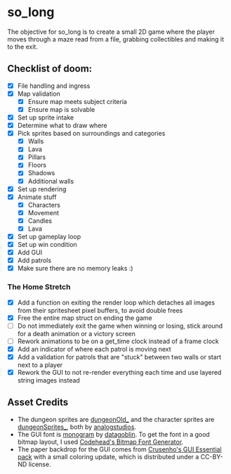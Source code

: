 # so_long
The objective for so_long is to create a small 2D game where the player moves through a maze read from a file, grabbing collectibles and making it to the exit.

## Checklist of doom:
- [x] File handling and ingress
- [x] Map validation
  - [x] Ensure map meets subject criteria
  - [x] Ensure map is solvable
- [x] Set up sprite intake
- [x] Determine what to draw where
- [x] Pick sprites based on surroundings and categories
  - [x] Walls
  - [x] Lava
  - [x] Pillars
  - [x] Floors
  - [x] Shadows
  - [x] Additional walls
- [x] Set up rendering
- [x] Animate stuff
  - [x] Characters
  - [x] Movement
  - [x] Candles
  - [x] Lava
- [x] Set up gameplay loop
- [x] Set up win condition
- [x] Add GUI
- [x] Add patrols
- [x] Make sure there are no memory leaks :)

### The Home Stretch
- [x] Add a function on exiting the render loop which detaches all images from their spritesheet pixel buffers, to avoid double frees
- [x] Free the entire map struct on ending the game
- [ ] Do not immediately exit the game when winning or losing, stick around for a death animation or a victory screen
- [ ] Rework animations to be on a get_time clock instead of a frame clock
- [x] Add an indicator of where each patrol is moving next
- [x] Add a validation for patrols that are "stuck" between two walls or start next to a player
- [x] Rework the GUI to not re-render everything each time and use layered string images instead

## Asset Credits
- The dungeon sprites are [dungeonOld_](https://analogstudios.itch.io/dungeonold) and the character sprites are [dungeonSprites_](https://analogstudios.itch.io/dungeonsprites), both by [analogstudios](https://analogstudios.itch.io/).
- The GUI font is [monogram](https://datagoblin.itch.io/monogram) by [datagoblin](https://datagoblin.itch.io/). To get the font in a good bitmap layout, I used [Codehead's Bitmap Font Generator](https://github.com/CodeheadUK/CBFG).
- The paper backdrop for the GUI comes from [Crusenho's GUI Essential pack](https://crusenho.itch.io/complete-gui-essential-pack) with a small coloring update, which is distributed under a CC-BY-ND license.

